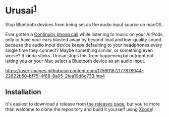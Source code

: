 # Urusai<sup>[1](https://jisho.org/word/%E7%85%A9%E3%81%84)</sup>
Stop Bluetooth devices from being set as the audio input source on macOS.

Ever gotten a [Continuity phone call](https://support.apple.com/en-gb/HT209456) while listening to music on your AirPods, only to have your ears blasted away by beyond loud and low-quality sound because the audio input device keeps defaulting to your headphones every single time they connect? Maybe something similar, or something even worse? It kinda stinks. Urusai stops this from happening by outright not letting you or your Mac select a Bluetooth device as an audio input.

https://user-images.githubusercontent.com/17569187/177878044-22822b50-bf75-4f68-8a05-2fea19d6c733.mp4

## Installation
It's easiest to download a release from [the releases page](https://github.com/Mnpn/Urusai/releases), but you're more than welcome to clone the repository and build it yourself using [Xcode](https://developer.apple.com/xcode/)!
